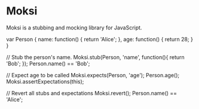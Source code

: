 # Moksi

Moksi is a stubbing and mocking library for JavaScript.

  var Person {
    name: function() {
      return 'Alice';
    },
    age: function() {
      return 28;
    }
  }
  
  // Stub the person's name.
  Moksi.stub(Person, 'name', function(){
    return 'Bob';
  });
  Person.name() == 'Bob';
  
  // Expect age to be called
  Moksi.expects(Person, 'age');
  Person.age();
  Moksi.assertExpectations(this);
  
  // Revert all stubs and expectations
  Moksi.revert(); 
  Person.name() == 'Alice';